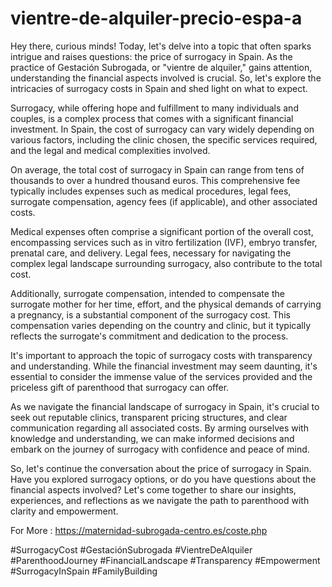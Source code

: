# vientre-de-alquiler-precio-espa-a

Hey there, curious minds! Today, let's delve into a topic that often sparks intrigue and raises questions: the price of surrogacy in Spain. As the practice of Gestación Subrogada, or "vientre de alquiler," gains attention, understanding the financial aspects involved is crucial. So, let's explore the intricacies of surrogacy costs in Spain and shed light on what to expect.

Surrogacy, while offering hope and fulfillment to many individuals and couples, is a complex process that comes with a significant financial investment. In Spain, the cost of surrogacy can vary widely depending on various factors, including the clinic chosen, the specific services required, and the legal and medical complexities involved.

On average, the total cost of surrogacy in Spain can range from tens of thousands to over a hundred thousand euros. This comprehensive fee typically includes expenses such as medical procedures, legal fees, surrogate compensation, agency fees (if applicable), and other associated costs.

Medical expenses often comprise a significant portion of the overall cost, encompassing services such as in vitro fertilization (IVF), embryo transfer, prenatal care, and delivery. Legal fees, necessary for navigating the complex legal landscape surrounding surrogacy, also contribute to the total cost.

Additionally, surrogate compensation, intended to compensate the surrogate mother for her time, effort, and the physical demands of carrying a pregnancy, is a substantial component of the surrogacy cost. This compensation varies depending on the country and clinic, but it typically reflects the surrogate's commitment and dedication to the process.

It's important to approach the topic of surrogacy costs with transparency and understanding. While the financial investment may seem daunting, it's essential to consider the immense value of the services provided and the priceless gift of parenthood that surrogacy can offer.

As we navigate the financial landscape of surrogacy in Spain, it's crucial to seek out reputable clinics, transparent pricing structures, and clear communication regarding all associated costs. By arming ourselves with knowledge and understanding, we can make informed decisions and embark on the journey of surrogacy with confidence and peace of mind.

So, let's continue the conversation about the price of surrogacy in Spain. Have you explored surrogacy options, or do you have questions about the financial aspects involved? Let's come together to share our insights, experiences, and reflections as we navigate the path to parenthood with clarity and empowerment.

For More : https://maternidad-subrogada-centro.es/coste.php

#SurrogacyCost #GestaciónSubrogada #VientreDeAlquiler #ParenthoodJourney #FinancialLandscape #Transparency #Empowerment #SurrogacyInSpain #FamilyBuilding

